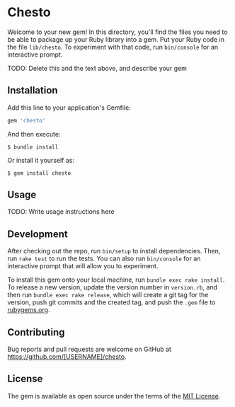 # Chesto

Welcome to your new gem! In this directory, you'll find the files you need to be able to package up your Ruby library into a gem. Put your Ruby code in the file `lib/chesto`. To experiment with that code, run `bin/console` for an interactive prompt.

TODO: Delete this and the text above, and describe your gem

## Installation

Add this line to your application's Gemfile:

```ruby
gem 'chesto'
```

And then execute:

    $ bundle install

Or install it yourself as:

    $ gem install chesto

## Usage

TODO: Write usage instructions here

## Development

After checking out the repo, run `bin/setup` to install dependencies. Then, run `rake test` to run the tests. You can also run `bin/console` for an interactive prompt that will allow you to experiment.

To install this gem onto your local machine, run `bundle exec rake install`. To release a new version, update the version number in `version.rb`, and then run `bundle exec rake release`, which will create a git tag for the version, push git commits and the created tag, and push the `.gem` file to [rubygems.org](https://rubygems.org).

## Contributing

Bug reports and pull requests are welcome on GitHub at https://github.com/[USERNAME]/chesto.

## License

The gem is available as open source under the terms of the [MIT License](https://opensource.org/licenses/MIT).
